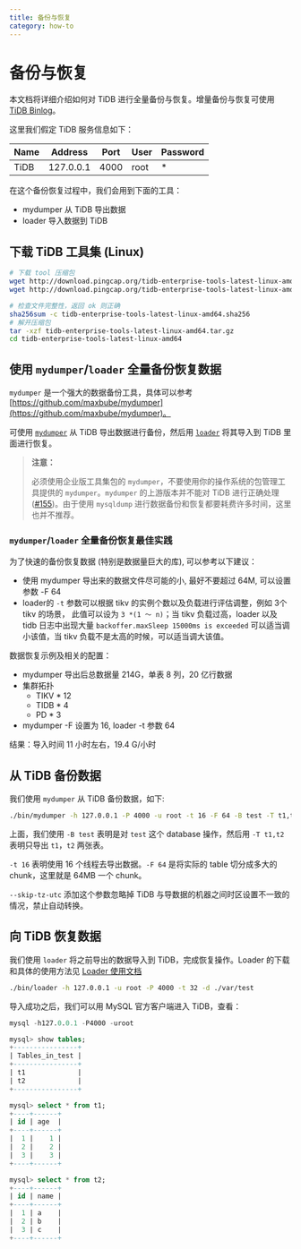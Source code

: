 ```yaml
---
title: 备份与恢复
category: how-to
---
```


# 备份与恢复

本文档将详细介绍如何对 TiDB 进行全量备份与恢复。增量备份与恢复可使用 [TiDB Binlog](/reference/tidb-binlog-overview.md)。

这里我们假定 TiDB 服务信息如下：

|Name|Address|Port|User|Password|
|----|-------|----|----|--------|
|TiDB|127.0.0.1|4000|root|*|

在这个备份恢复过程中，我们会用到下面的工具：

- mydumper 从 TiDB 导出数据
- loader 导入数据到 TiDB

## 下载 TiDB 工具集 (Linux)

```bash
# 下载 tool 压缩包
wget http://download.pingcap.org/tidb-enterprise-tools-latest-linux-amd64.tar.gz
wget http://download.pingcap.org/tidb-enterprise-tools-latest-linux-amd64.sha256

# 检查文件完整性，返回 ok 则正确
sha256sum -c tidb-enterprise-tools-latest-linux-amd64.sha256
# 解开压缩包
tar -xzf tidb-enterprise-tools-latest-linux-amd64.tar.gz
cd tidb-enterprise-tools-latest-linux-amd64
```

## 使用 `mydumper`/`loader` 全量备份恢复数据

`mydumper` 是一个强大的数据备份工具，具体可以参考 [https://github.com/maxbube/mydumper](https://github.com/maxbube/mydumper)。

可使用 [`mydumper`](/reference/tools/mydumper.md) 从 TiDB 导出数据进行备份，然后用 [`loader`](/reference/tools/loader.md) 将其导入到 TiDB 里面进行恢复。

> **注意：**
>
> 必须使用企业版工具集包的 `mydumper`，不要使用你的操作系统的包管理工具提供的 `mydumper`。`mydumper` 的上游版本并不能对 TiDB 进行正确处理 ([#155](https://github.com/maxbube/mydumper/pull/155))。由于使用 `mysqldump` 进行数据备份和恢复都要耗费许多时间，这里也并不推荐。

### `mydumper`/`loader` 全量备份恢复最佳实践

为了快速的备份恢复数据 (特别是数据量巨大的库), 可以参考以下建议：

* 使用 mydumper 导出来的数据文件尽可能的小, 最好不要超过 64M, 可以设置参数 -F 64
* loader的 `-t` 参数可以根据 tikv 的实例个数以及负载进行评估调整，例如 3个 tikv 的场景， 此值可以设为 `3 *(1 ～ n)`；当 tikv 负载过高，loader 以及 tidb 日志中出现大量 `backoffer.maxSleep 15000ms is exceeded` 可以适当调小该值，当 tikv 负载不是太高的时候，可以适当调大该值。

数据恢复示例及相关的配置：

 - mydumper 导出后总数据量 214G，单表 8 列，20 亿行数据
 - 集群拓扑
     - TIKV * 12
     - TIDB * 4
     - PD * 3
 - mydumper -F 设置为 16, loader -t 参数 64

结果：导入时间 11 小时左右，19.4 G/小时

## 从 TiDB 备份数据

我们使用 `mydumper` 从 TiDB 备份数据，如下:

```bash
./bin/mydumper -h 127.0.0.1 -P 4000 -u root -t 16 -F 64 -B test -T t1,t2 --skip-tz-utc -o ./var/test
```

上面，我们使用 `-B test` 表明是对 `test` 这个 database 操作，然后用 `-T t1,t2` 表明只导出 `t1`，`t2` 两张表。

`-t 16` 表明使用 16 个线程去导出数据。`-F 64` 是将实际的 table 切分成多大的 chunk，这里就是 64MB 一个 chunk。

`--skip-tz-utc` 添加这个参数忽略掉 TiDB 与导数据的机器之间时区设置不一致的情况，禁止自动转换。

## 向 TiDB 恢复数据

我们使用 `loader` 将之前导出的数据导入到 TiDB，完成恢复操作。Loader 的下载和具体的使用方法见 [Loader 使用文档](/reference/tools/loader.md)

```bash
./bin/loader -h 127.0.0.1 -u root -P 4000 -t 32 -d ./var/test
```

导入成功之后，我们可以用 MySQL 官方客户端进入 TiDB，查看：

```sql
mysql -h127.0.0.1 -P4000 -uroot

mysql> show tables;
+----------------+
| Tables_in_test |
+----------------+
| t1             |
| t2             |
+----------------+

mysql> select * from t1;
+----+------+
| id | age  |
+----+------+
|  1 |    1 |
|  2 |    2 |
|  3 |    3 |
+----+------+

mysql> select * from t2;
+----+------+
| id | name |
+----+------+
|  1 | a    |
|  2 | b    |
|  3 | c    |
+----+------+
```
